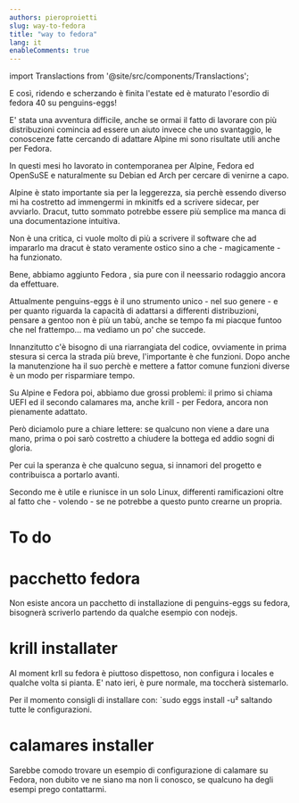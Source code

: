 ```yaml
---
authors: pieroproietti
slug: way-to-fedora
title: "way to fedora"
lang: it
enableComments: true
---
```


import Translactions from '@site/src/components/Translactions';

<Translactions />

E così, ridendo e scherzando è finita l'estate ed è maturato l'esordio di fedora 40 su penguins-eggs!

E' stata una avventura difficile, anche se ormai il fatto di lavorare con più distribuzioni comincia ad essere un aiuto invece che uno svantaggio, le conoscenze fatte cercando di adattare Alpine mi sono risultate utili anche per Fedora.

In questi mesi ho lavorato in contemporanea per Alpine, Fedora ed OpenSuSE e naturalmente su Debian ed Arch per cercare di venirne a capo.

Alpine è stato importante sia per la leggerezza, sia perchè essendo diverso mi ha costretto ad immengermi in mkinitfs ed a scrivere sidecar, per avviarlo. Dracut, tutto sommato potrebbe essere più semplice ma manca di una documentazione intuitiva.

Non è una critica, ci vuole molto di più a scrivere il software che ad impararlo ma dracut è stato veramente ostico sino a che - magicamente - ha funzionato.

Bene, abbiamo aggiunto Fedora , sia pure con il neessario rodaggio ancora da effettuare.

Attualmente penguins-eggs è il uno strumento unico - nel suo genere - e per quanto riguarda la capacità di adattarsi a differenti distribuzioni, pensare a gentoo non è più un tabù, anche se tempo fa mi piacque funtoo che nel frattempo... ma vediamo un po' che succede.

Innanzitutto c'è bisogno di una riarrangiata del codice, ovviamente in prima stesura si cerca la strada più breve, l'importante è che funzioni. Dopo anche la manutenzione ha il suo perchè e mettere a fattor comune funzioni diverse è un modo per risparmiare tempo.

Su Alpine e Fedora poi, abbiamo due grossi problemi: il primo si chiama UEFI ed il secondo calamares ma, anche krill - per Fedora, ancora non pienamente adattato.

Però diciamolo pure a chiare lettere: se qualcuno non viene a dare una mano, prima o poi sarò costretto a chiudere la bottega ed addio sogni di gloria.

Per cui la speranza è che qualcuno segua, si innamori del progetto e contribuisca a portarlo avanti.

Secondo me è utile e riunisce in un solo Linux, differenti ramificazioni oltre al fatto che - volendo - se ne potrebbe a questo punto crearne un propria.

# To do

# pacchetto fedora
Non esiste ancora un pacchetto di installazione di penguins-eggs su fedora, bisognerà scriverlo partendo da qualche esempio con nodejs.

# krill installater
Al moment krll su fedora è piuttoso dispettoso, non configura i locales e qualche volta si pianta. E' nato ieri, è pure normale, ma toccherà sistemarlo.

Per il momento consigli di installare con: `sudo eggs install -u² saltando tutte le configurazioni.

# calamares installer
Sarebbe comodo trovare un esempio di configurazione di calamare su Fedora, non dubito ve ne siano ma non li conosco, se qualcuno ha degli esempi prego contattarmi.





